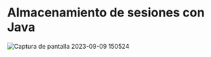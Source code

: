 # Almacenamiento de sesiones con Java
![Captura de pantalla 2023-09-09 150524](https://github.com/CarlosAG23/JS_sessionstorage/assets/67843396/27c0af7c-f14d-4847-baff-881f63644b22)

